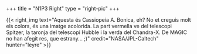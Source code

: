 +++
title = "N1P3 Right"
type = "right-pic"
+++

{{< right_img
    text="Aquesta és Cassiopeia A. Bonica, eh? No et creguis molt els colors, és una imatge acolorida. La part vermella ve del telescopi Spitzer, la taronja del telescopi Hubble i la verda del Chandra-X. De MAGIC no han afegit res, que estrany... ;)"
    credit="NASA/JPL-Caltech"
    hunter="leyre" >}}
